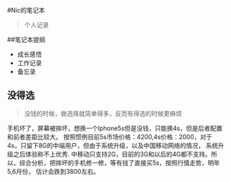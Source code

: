 #Nic的笔记本
 > 个人记录

##笔记本提纲
* 成长感悟
* 工作记录
* 备忘录

## 没得选
> 没钱的时候，做选择就简单得多，反而有得选的时候更麻烦

  手机坏了，屏幕被摔坏，想换一个Iphone5s但是没钱，只能换4s，但是后者配置和前者差距比较大。
  按照惯例目前5s市场价格：4200,4s价格：2000，对于4s，只留下8G的中端用户，但由于系统升级，以及中国移动网络的情况，
 系统升级之后体验称不上优秀.
  中移动只支持2G，目前的3G和以后的4G都不支持。所以，综合分析，把摔坏的手机修一修，等有钱了直接买5s，按照行情走势，明年5,6月份，
估计会跌到3800左右。
